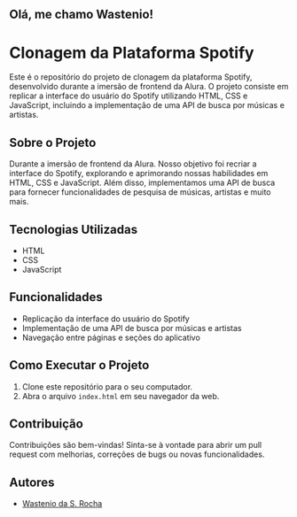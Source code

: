 ## Olá, me chamo Wastenio!

# Clonagem da Plataforma Spotify

Este é o repositório do projeto de clonagem da plataforma Spotify, desenvolvido durante a imersão de frontend da Alura. O projeto consiste em replicar a interface do usuário do Spotify utilizando HTML, CSS e JavaScript, incluindo a implementação de uma API de busca por músicas e artistas.

## Sobre o Projeto

Durante a imersão de frontend da Alura. Nosso objetivo foi recriar a interface do Spotify, explorando e aprimorando nossas habilidades em HTML, CSS e JavaScript. Além disso, implementamos uma API de busca para fornecer funcionalidades de pesquisa de músicas, artistas e muito mais.

## Tecnologias Utilizadas

- HTML
- CSS
- JavaScript

## Funcionalidades

- Replicação da interface do usuário do Spotify
- Implementação de uma API de busca por músicas e artistas
- Navegação entre páginas e seções do aplicativo

## Como Executar o Projeto

1. Clone este repositório para o seu computador.
2. Abra o arquivo `index.html` em seu navegador da web.

## Contribuição

Contribuições são bem-vindas! Sinta-se à vontade para abrir um pull request com melhorias, correções de bugs ou novas funcionalidades.

## Autores

- [Wastenio da S. Rocha](https://github.com/wastenio/clonando-spotify)
